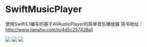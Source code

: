 # SwiftMusicPlayer

使用Swift3.1编写的基于AVAudioPlayer的简单音乐播放器
简书地址：http://www.jianshu.com/p/4d5c257428a1

 ![](http://upload-images.jianshu.io/upload_images/5537343-33c033b621714d99.png?imageMogr2/auto-orient/strip%7CimageView2/2/w/1240)
 ![](http://upload-images.jianshu.io/upload_images/5537343-6930c7e1499517b1.png?imageMogr2/auto-orient/strip%7CimageView2/2/w/1240)
 ![](http://upload-images.jianshu.io/upload_images/5537343-f360f8a51e66cc2c.png?imageMogr2/auto-orient/strip%7CimageView2/2/w/1240)

